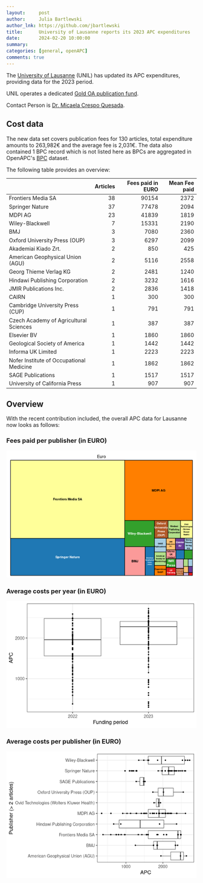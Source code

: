 ```yaml
---
layout:     post
author:     Julia Bartlewski
author_lnk: https://github.com/jbartlewski
title:      University of Lausanne reports its 2023 APC expenditures
date:       2024-02-20 10:00:00
summary:    
categories: [general, openAPC]
comments: true
---
```





The [University of Lausanne](https://www.unil.ch/central/en/home.html) (UNIL) has updated its APC expenditures, providing data for the 2023 period.

UNIL operates a dedicated [Gold OA publication fund](https://www.unil.ch/openscience/en/home/menuinst/open-access/open-access-a-lunil/soutien-360/voie-doree/gold-open-access-fund-unil.html).

Contact Person is [Dr. Micaela Crespo Quesada](mailto:micaela.crespo@unil.ch).

## Cost data



The new data set covers publication fees for 130 articles, total expenditure amounts to 263,982€ and the average fee is 2,031€. The data also contained 1 BPC record which is not listed here as BPCs are aggregated in OpenAPC's [BPC](https://github.com/OpenAPC/openapc-de/blob/master/data/bpc.csv) dataset. 

The following table provides an overview:



|                                         | Articles| Fees paid in EURO| Mean Fee paid|
|:----------------------------------------|--------:|-----------------:|-------------:|
|Frontiers Media SA                       |       38|             90154|          2372|
|Springer Nature                          |       37|             77478|          2094|
|MDPI AG                                  |       23|             41839|          1819|
|Wiley-Blackwell                          |        7|             15331|          2190|
|BMJ                                      |        3|              7080|          2360|
|Oxford University Press (OUP)            |        3|              6297|          2099|
|Akademiai Kiado Zrt.                     |        2|               850|           425|
|American Geophysical Union (AGU)         |        2|              5116|          2558|
|Georg Thieme Verlag KG                   |        2|              2481|          1240|
|Hindawi Publishing Corporation           |        2|              3232|          1616|
|JMIR Publications Inc.                   |        2|              2836|          1418|
|CAIRN                                    |        1|               300|           300|
|Cambridge University Press (CUP)         |        1|               791|           791|
|Czech Academy of Agricultural Sciences   |        1|               387|           387|
|Elsevier BV                              |        1|              1860|          1860|
|Geological Society of America            |        1|              1442|          1442|
|Informa UK Limited                       |        1|              2223|          2223|
|Nofer Institute of Occupational Medicine |        1|              1862|          1862|
|SAGE Publications                        |        1|              1517|          1517|
|University of California Press           |        1|               907|           907|



## Overview

With the recent contribution included, the overall APC data for Lausanne now looks as follows:

### Fees paid per publisher (in EURO)

![plot of chunk tree_lausanne_2024_02_20_full](/figure/tree_lausanne_2024_02_20_full-1.png)

###  Average costs per year (in EURO)

![plot of chunk box_frankfurt_2024_02_20_year_full](/figure/box_frankfurt_2024_02_20_year_full-1.png)

###  Average costs per publisher (in EURO)

![plot of chunk box_frankfurt_2024_02_20_publisher_full](/figure/box_frankfurt_2024_02_20_publisher_full-1.png)
